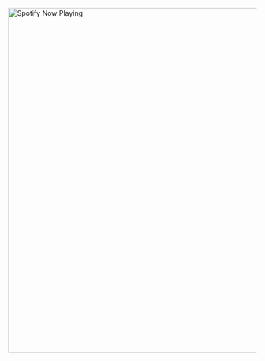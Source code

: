 
<!--
**akhil14shukla/akhil14shukla** is a ✨ _special_ ✨ repository because its `README.md` (this file) appears on your GitHub profile.
### Hi there 👋

Here are some ideas to get you started:

- 🔭 I’m currently working on ...
- 🌱 I’m currently learning ...
- 👯 I’m looking to collaborate on ...
- 🤔 I’m looking for help with ...
- 💬 Ask me about ...
- 📫 How to reach me: ...
- 😄 Pronouns: ...
- ⚡ Fun fact: ...
-->
[<img src="https://novatorem-six-cyan.vercel.app/api/spotify" alt="Spotify Now Playing" width="700" />](https://open.spotify.com/user/3xdtw703fk8m81a5hahvjnul9)
